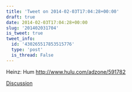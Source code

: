 ```yaml
---
title: 'Tweet on 2014-02-03T17:04:28+00:00'
draft: true
date: 2014-02-03T17:04:28+00:00
slug: '201402031704'
is_tweet: true
tweet_info:
  id: '430265517853515776'
  type: 'post'
  is_thread: False
---
```




Heinz: Hum <http://www.hulu.com/adzone/591782>

[Discussion](https://x.com/sytelus/status/430265517853515776)
